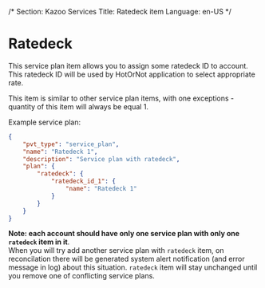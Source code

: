 /*
Section: Kazoo Services
Title: Ratedeck item
Language: en-US
*/

# Ratedeck

This service plan item allows you to assign some ratedeck ID to account. This ratedeck ID will be used by HotOrNot application to select appropriate rate.

This item is similar to other service plan items, with one exceptions - quantity of this item will always be equal 1.

Example service plan:
```JSON
{
    "pvt_type": "service_plan",
    "name": "Ratedeck 1",
    "description": "Service plan with ratedeck",
    "plan": {
        "ratedeck": {
            "ratedeck_id_1": {
                "name": "Ratedeck 1"
            }
        }
    }
}
```

**Note: each account should have only one service plan with only one `ratedeck` item in it**.  
When you will try add another service plan with `ratedeck` item, on reconcilation there will be generated system alert notification (and error message in log) about this situation. `ratedeck` item will stay unchanged until you remove one of conflicting service plans.
